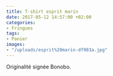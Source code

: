 ```yaml
---
title: T-shirt esprit marin
date: 2017-05-12 14:57:00 +02:00
categories:
- Fringues
tags:
- Panier
images:
- "/uploads/esprit%20marin-df983a.jpg"
---
```


Originalité signée Bonobo.

